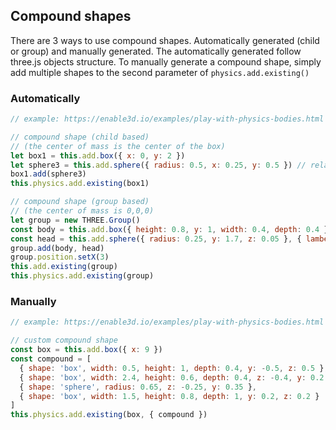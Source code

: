 ## Compound shapes

There are 3 ways to use compound shapes. Automatically generated (child or group) and manually generated. The automatically generated follow three.js objects structure. To manually generate a compound shape, simply add multiple shapes to the second parameter of `physics.add.existing()`

### Automatically

```js
// example: https://enable3d.io/examples/play-with-physics-bodies.html

// compound shape (child based)
// (the center of mass is the center of the box)
let box1 = this.add.box({ x: 0, y: 2 })
let sphere3 = this.add.sphere({ radius: 0.5, x: 0.25, y: 0.5 }) // relative position to box1
box1.add(sphere3)
this.physics.add.existing(box1)

// compound shape (group based)
// (the center of mass is 0,0,0)
let group = new THREE.Group()
const body = this.add.box({ height: 0.8, y: 1, width: 0.4, depth: 0.4 }, { lambert: { color: 0xffff00 } })
const head = this.add.sphere({ radius: 0.25, y: 1.7, z: 0.05 }, { lambert: { color: 0xffff00 } })
group.add(body, head)
group.position.setX(3)
this.add.existing(group)
this.physics.add.existing(group)
```

### Manually

```javascript
// example: https://enable3d.io/examples/play-with-physics-bodies.html

// custom compound shape
const box = this.add.box({ x: 9 })
const compound = [
  { shape: 'box', width: 0.5, height: 1, depth: 0.4, y: -0.5, z: 0.5 },
  { shape: 'box', width: 2.4, height: 0.6, depth: 0.4, z: -0.4, y: 0.2 },
  { shape: 'sphere', radius: 0.65, z: -0.25, y: 0.35 },
  { shape: 'box', width: 1.5, height: 0.8, depth: 1, y: 0.2, z: 0.2 }
]
this.physics.add.existing(box, { compound })
```
